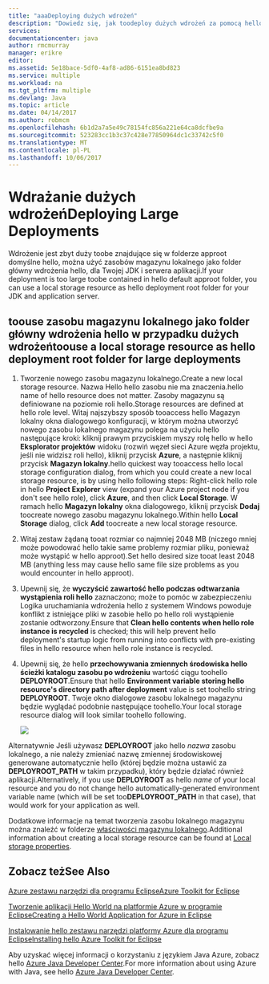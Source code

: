 ```yaml
---
title: "aaaDeploying dużych wdrożeń"
description: "Dowiedz się, jak toodeploy dużych wdrożeń za pomocą hello zestawu narzędzi platformy Azure dla programu Eclipse."
services: 
documentationcenter: java
author: rmcmurray
manager: erikre
editor: 
ms.assetid: 5e18bace-5df0-4af8-ad86-6151ea8bd823
ms.service: multiple
ms.workload: na
ms.tgt_pltfrm: multiple
ms.devlang: Java
ms.topic: article
ms.date: 04/14/2017
ms.author: robmcm
ms.openlocfilehash: 6b1d2a7a5e49c78154fc856a221e64ca8dcfbe9a
ms.sourcegitcommit: 523283cc1b3c37c428e77850964dc1c33742c5f0
ms.translationtype: MT
ms.contentlocale: pl-PL
ms.lasthandoff: 10/06/2017
---
```

# <a name="deploying-large-deployments"></a><span data-ttu-id="23166-103">Wdrażanie dużych wdrożeń</span><span class="sxs-lookup"><span data-stu-id="23166-103">Deploying Large Deployments</span></span>
<span data-ttu-id="23166-104">Wdrożenie jest zbyt duży toobe znajdujące się w folderze approot domyślne hello, można użyć zasobów magazynu lokalnego jako folder główny wdrożenia hello, dla Twojej JDK i serwera aplikacji.</span><span class="sxs-lookup"><span data-stu-id="23166-104">If your deployment is too large toobe contained in hello default approot folder, you can use a local storage resource as hello deployment root folder for your JDK and application server.</span></span>

## <a name="toouse-a-local-storage-resource-as-hello-deployment-root-folder-for-large-deployments"></a><span data-ttu-id="23166-105">toouse zasobu magazynu lokalnego jako folder główny wdrożenia hello w przypadku dużych wdrożeń</span><span class="sxs-lookup"><span data-stu-id="23166-105">toouse a local storage resource as hello deployment root folder for large deployments</span></span>
1. <span data-ttu-id="23166-106">Tworzenie nowego zasobu magazynu lokalnego.</span><span class="sxs-lookup"><span data-stu-id="23166-106">Create a new local storage resource.</span></span> <span data-ttu-id="23166-107">Nazwa Hello hello zasobu nie ma znaczenia.</span><span class="sxs-lookup"><span data-stu-id="23166-107">hello name of hello resource does not matter.</span></span> <span data-ttu-id="23166-108">Zasoby magazynu są definiowane na poziomie roli hello.</span><span class="sxs-lookup"><span data-stu-id="23166-108">Storage resources are defined at hello role level.</span></span> <span data-ttu-id="23166-109">Witaj najszybszy sposób tooaccess hello Magazyn lokalny okna dialogowego konfiguracji, w którym można utworzyć nowego zasobu lokalnego magazynu polega na użyciu hello następujące kroki: kliknij prawym przyciskiem myszy rolę hello w hello **Eksplorator projektów** widoku (rozwiń węzeł sieci Azure węzła projektu, jeśli nie widzisz roli hello), kliknij przycisk **Azure**, a następnie kliknij przycisk **Magazyn lokalny**.</span><span class="sxs-lookup"><span data-stu-id="23166-109">hello quickest way tooaccess hello local storage configuration dialog, from which you could create a new local storage resource, is by using hello following steps: Right-click hello role in hello **Project Explorer** view (expand your Azure project node if you don't see hello role), click **Azure**, and then click **Local Storage**.</span></span> <span data-ttu-id="23166-110">W ramach hello **Magazyn lokalny** okna dialogowego, kliknij przycisk **Dodaj** toocreate nowego zasobu magazynu lokalnego.</span><span class="sxs-lookup"><span data-stu-id="23166-110">Within hello **Local Storage** dialog, click **Add** toocreate a new local storage resource.</span></span>

2. <span data-ttu-id="23166-111">Witaj zestaw żądaną tooat rozmiar co najmniej 2048 MB (niczego mniej może powodować hello takie same problemy rozmiar pliku, ponieważ może wystąpić w hello approot).</span><span class="sxs-lookup"><span data-stu-id="23166-111">Set hello desired size tooat least 2048 MB (anything less may cause hello same file size problems as you would encounter in hello approot).</span></span>

3. <span data-ttu-id="23166-112">Upewnij się, że **wyczyścić zawartość hello podczas odtwarzania wystąpienia roli hello** zaznaczono; może to pomóc w zabezpieczeniu Logika uruchamiania wdrożenia hello z systemem Windows powoduje konflikt z istniejące pliki w zasobie hello po hello roli wystąpienie zostanie odtworzony.</span><span class="sxs-lookup"><span data-stu-id="23166-112">Ensure that **Clean hello contents when hello role instance is recycled** is checked; this will help prevent hello deployment's startup logic from running into conflicts with pre-existing files in hello resource when hello role instance is recycled.</span></span>

4. <span data-ttu-id="23166-113">Upewnij się, że hello **przechowywania zmiennych środowiska hello ścieżki katalogu zasobu po wdrożeniu** wartość ciągu toohello **DEPLOYROOT**.</span><span class="sxs-lookup"><span data-stu-id="23166-113">Ensure that hello **Environment variable storing hello resource's directory path after deployment** value is set toohello string **DEPLOYROOT**.</span></span> <span data-ttu-id="23166-114">Twoje okno dialogowe zasobu lokalnego magazynu będzie wyglądać podobnie następujące toohello.</span><span class="sxs-lookup"><span data-stu-id="23166-114">Your local storage resource dialog will look similar toohello following.</span></span>

   ![][ic667943]

<span data-ttu-id="23166-115">Alternatywnie Jeśli używasz **DEPLOYROOT** jako hello *nazwa* zasobu lokalnego, a nie należy zmieniać nazwę zmiennej środowiskowej generowane automatycznie hello (której będzie można ustawić za **DEPLOYROOT_PATH** w takim przypadku), który będzie działać również aplikacji.</span><span class="sxs-lookup"><span data-stu-id="23166-115">Alternatively, if you use **DEPLOYROOT** as hello *name* of your local resource and you do not change hello automatically-generated environment variable name (which will be set too**DEPLOYROOT_PATH** in that case), that would work for your application as well.</span></span>

<span data-ttu-id="23166-116">Dodatkowe informacje na temat tworzenia zasobu lokalnego magazynu można znaleźć w folderze [właściwości magazynu lokalnego][Local storage properties].</span><span class="sxs-lookup"><span data-stu-id="23166-116">Additional information about creating a local storage resource can be found at [Local storage properties][Local storage properties].</span></span>

## <a name="see-also"></a><span data-ttu-id="23166-117">Zobacz też</span><span class="sxs-lookup"><span data-stu-id="23166-117">See Also</span></span>
<span data-ttu-id="23166-118">[Azure zestawu narzędzi dla programu Eclipse][Azure Toolkit for Eclipse]</span><span class="sxs-lookup"><span data-stu-id="23166-118">[Azure Toolkit for Eclipse][Azure Toolkit for Eclipse]</span></span>

<span data-ttu-id="23166-119">[Tworzenie aplikacji Hello World na platformie Azure w programie Eclipse][Creating a Hello World Application for Azure in Eclipse]</span><span class="sxs-lookup"><span data-stu-id="23166-119">[Creating a Hello World Application for Azure in Eclipse][Creating a Hello World Application for Azure in Eclipse]</span></span>

<span data-ttu-id="23166-120">[Instalowanie hello zestawu narzędzi platformy Azure dla programu Eclipse][Installing hello Azure Toolkit for Eclipse]</span><span class="sxs-lookup"><span data-stu-id="23166-120">[Installing hello Azure Toolkit for Eclipse][Installing hello Azure Toolkit for Eclipse]</span></span> 

<span data-ttu-id="23166-121">Aby uzyskać więcej informacji o korzystaniu z językiem Java Azure, zobacz hello [Azure Java Developer Center][Azure Java Developer Center].</span><span class="sxs-lookup"><span data-stu-id="23166-121">For more information about using Azure with Java, see hello [Azure Java Developer Center][Azure Java Developer Center].</span></span>

<!-- URL List -->

[Azure Java Developer Center]: http://go.microsoft.com/fwlink/?LinkID=699547
[Azure Toolkit for Eclipse]: http://go.microsoft.com/fwlink/?LinkID=699529
[Creating a Hello World Application for Azure in Eclipse]: http://go.microsoft.com/fwlink/?LinkID=699533
[Installing hello Azure Toolkit for Eclipse]: http://go.microsoft.com/fwlink/?LinkId=699546
[Local storage properties]: http://go.microsoft.com/fwlink/?LinkID=699525#local_storage_properties

<!-- IMG List -->

[ic667943]: ./media/azure-toolkit-for-eclipse-deploying-large-deployments/ic667943.png

<!-- Legacy MSDN URL = https://msdn.microsoft.com/library/azure/dn268601.aspx -->
